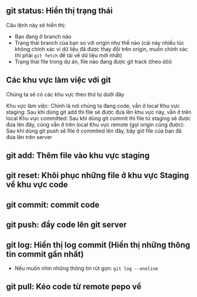 ## git status: Hiển thị trạng thái
Câu lệnh này sẽ hiển thị:
 - Bạn đang ở branch nào
 - Trạng thái branch của bạn so với origin như thế nào (cái này nhiều lúc không chính xác vì dữ liệu đã được thay đổi trên origin, muốn chính xác thì phải `git fetch` để tải về dữ liệu mới nhất)
 - Trạng thái file trong dự án, file nào đang được git track (theo dõi)
## Các khu vực làm việc với git
Chúng ta sẽ có các khu vực theo thứ tự dưới đây

Khu vực làm việc: Chính là nơi chúng ta đang code, vẫn ở local
Khu vực staging: Sau khi dùng git add thì file sẽ được đưa lên khu vực này, vẫn ở trên local
Khu vực committed: Sau khi dùng git commit thì file từ staging sẽ được đưa lên đây, cũng vẫn ở trên local
Khu vực remote (gọi origin cũng được): Sau khi dùng git push sẽ file ở commited lên đây, bây giờ file của bạn đã đưa lên trên server
## git add: Thêm file vào khu vực staging
## git reset: Khôi phục những file ở khu vực Staging về khu vực code
## git commit: commit code
## git push: đẩy code lên git server
## git log: Hiển thị log commit (Hiển thị những thông tin commit gần nhất)
 - Nếu muốn nhìn những thông tin rút gọn: `git log --oneline`
## git pull: Kéo code từ remote pepo về
